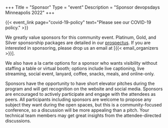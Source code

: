 +++
Title = "Sponsor"
Type = "event"
Description = "Sponsor devopsdays Minneapolis 2022"
+++

{{< event_link page="covid-19-policy" text="Please see our COVID-19 policy." >}}

We greatly value sponsors for this community event. Platinum, Gold, and Silver sponsorship packages are detailed in our <a href="https://assets.devopsdays.org/events/2022/minneapolis/devopsdays-minneapolis-2022-prospectus.pdf">prospectus</a>. If you are interested in sponsoring, please drop us an email at [{{< email_organizers >}}].

We also have a la carte options for a sponsor who wants visibility without staffing a table or virtual booth; options include live captioning, live streaming, social event, lanyard, coffee, snacks, meals, and online-only.

Sponsors have the opportunity to have short elevator pitches during the program and will get recognition on the website and social media. Sponsors are encouraged to actively participate and engage with the attendees as peers. All participants including sponsors are welcome to propose any subject they want during the open spaces, but this is a community-focused conference, so a discussion will be more appealing than a pitch. Your technical team members may get great insights from the attendee-directed discussions.
<p>

